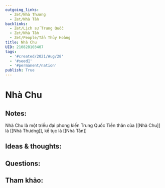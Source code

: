 ```yaml
---
outgoing_links:
  - Zet/Nhà Thương
  - Zet/Nhà Tần
backlinks:
  - Zet/Lịch sử Trung Quốc
  - Zet/Nhà Tần
  - Zet/People/Tần Thủy Hoàng
title: Nhà Chu
UID: 210828103407
tags:
  - '#created/2021/Aug/28'
  - '#seed🥜'
  - '#permanent/nation'
publish: True
---
```

# Nhà Chu

## Notes:
Nhà Chu là một triều đại phong kiến Trung Quốc
Tiền thân của [[Nhà Chu]] là [[Nhà Thương]], kế tục là [[Nhà Tần]]

## Ideas & thoughts:

## Questions:

## Tham khảo: